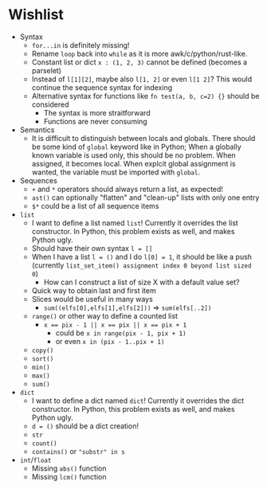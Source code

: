 # Wishlist

- Syntax
  - `for...in` is definitely missing!
  - Rename `loop` back into `while` as it is more awk/c/python/rust-like.
  - Constant list or dict `x : (1, 2, 3)` cannot be defined (becomes a parselet)
  - Instead of `l[1][2]`, maybe also `l[1, 2]` or even `l[1 2]`? This would continue the sequence syntax for indexing
  - Alternative syntax for functions like `fn test(a, b, c=2) {}` should be considered
    - The syntax is more straitforward
    - Functions are never consuming
- Semantics
  - It is difficult to distinguish between locals and globals. There should be some kind of `global` keyword like in Python; When a globally known variable is used only, this should be no problem. When assigned, it becomes local. When explcit global assignment is wanted, the variable must be imported with `global`.
- Sequences
  - `+` and `*` operators should always return a list, as expected!
  - `ast()` can optionally "flatten" and "clean-up" lists with only one entry
  - `$*` could be a list of all sequence items
- `list`
  - I want to define a list named `list`! Currently it overrides the list constructor. In Python, this problem exists as well, and makes Python ugly.
  - Should have their own syntax `l = []`
  - When I have a list `l = ()` and I do `l[0] = 1`, it should be like a push (currently `list_set_item() assignment index 0 beyond list sized 0`)
    - How can I construct a list of size X with a default value set?
  - Quick way to obtain last and first item
  - Slices would be useful in many ways
    - `sum((elfs[0],elfs[1],elfs[2]))` => `sum(elfs[..2])`
  - `range()` or other way to define a counted list
    - `x == pix - 1 || x == pix || x == pix + 1`
      - could be `x in range(pix - 1, pix + 1)`
      - or even `x in (pix - 1..pix + 1)`
  - `copy()`
  - `sort()`
  - `min()`
  - `max()`
  - `sum()`
- `dict`
  - I want to define a dict named `dict`! Currently it overrides the dict constructor. In Python, this problem exists as well, and makes Python ugly.
  - `d = ()` should be a dict creation!
  - `str`
  - `count()`
  - `contains()` or `"substr" in s`
- `int`/`float`
  - Missing `abs()` function
  - Missing `lcm()` function
